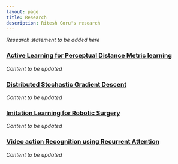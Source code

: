 ```yaml
---
layout: page
title: Research
description: Ritesh Goru's research
---
```


*Research statement to be added here*

### <u>Active Learning for Perceptual Distance Metric learning</u>
*Content to be updated*

### <u>Distributed Stochastic Gradient Descent</u>
*Content to be updated*

### <u>Imitation Learning for Robotic Surgery</u>
*Content to be updated*

### <u>Video action Recognition using Recurrent Attention</u>
*Content to be updated*
